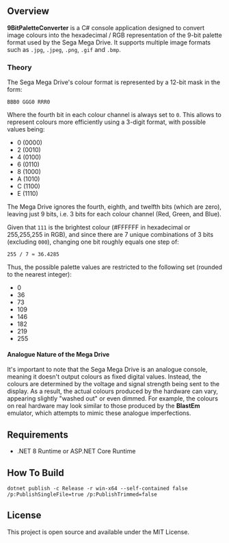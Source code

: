 ## Overview
**9BitPaletteConverter** is a C# console application designed to convert image colours into the hexadecimal / RGB representation of the 9-bit palette format used by the Sega Mega Drive. It supports multiple image formats such as `.jpg`, `.jpeg`, `.png`, `.gif` and `.bmp`.

### Theory
The Sega Mega Drive's colour format is represented by a 12-bit mask in the form:
```
BBB0 GGG0 RRR0
```
Where the fourth bit in each colour channel is always set to `0`. This allows to represent colours more efficiently using a 3-digit format, with possible values being:

- 0 (0000)
- 2 (0010)
- 4 (0100)
- 6 (0110)
- 8 (1000)
- A (1010)
- C (1100)
- E (1110)

The Mega Drive ignores the fourth, eighth, and twelfth bits (which are zero), leaving just 9 bits, i.e. 3 bits for each colour channel (Red, Green, and Blue).

Given that `111` is the brightest colour (#FFFFFF in hexadecimal or 255,255,255 in RGB), and since there are 7 unique combinations of 3 bits (excluding `000`), changing one bit roughly equals one step of:
```
255 / 7 ≈ 36.4285
```
Thus, the possible palette values are restricted to the following set (rounded to the nearest integer):

- 0
- 36
- 73
- 109
- 146
- 182
- 219
- 255

#### Analogue Nature of the Mega Drive
It's important to note that the Sega Mega Drive is an analogue console, meaning it doesn't output colours as fixed digital values. Instead, the colours are determined by the voltage and signal strength being sent to the display. As a result, the actual colours produced by the hardware can vary, appearing slightly "washed out" or even dimmed. For example, the colours on real hardware may look similar to those produced by the **BlastEm** emulator, which attempts to mimic these analogue imperfections.

## Requirements
- .NET 8 Runtime or ASP.NET Core Runtime

## How To Build
```
dotnet publish -c Release -r win-x64 --self-contained false /p:PublishSingleFile=true /p:PublishTrimmed=false
```

## License
This project is open source and available under the MIT License.